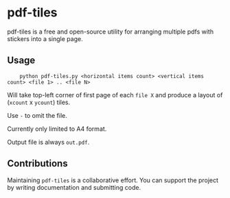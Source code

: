 # pdf-tiles

pdf-tiles is a free and open-source utility for arranging multiple pdfs with stickers into a single page.

## Usage

```
    python pdf-tiles.py <horizontal items count> <vertical items count> <file 1> .. <file N>
```

Will take top-left corner of first page of each `file X` and produce a layout of (`xcount` x `ycount`) tiles.

Use `-` to omit the file.

Currently only limited to A4 format.

Output file is always `out.pdf`.

## Contributions

Maintaining `pdf-tiles` is a collaborative effort. You can support the project by
writing documentation and submitting code.

